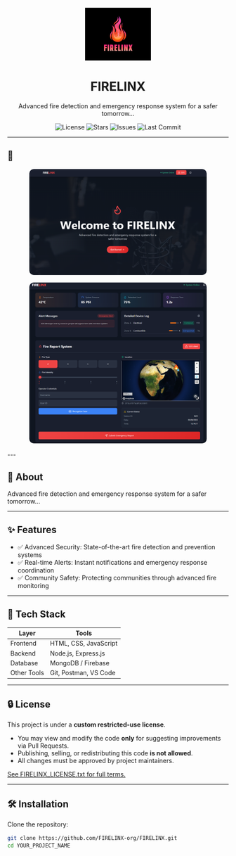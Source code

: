 <p align="center">
  <img src="LOGO.png" alt="Project Logo" width="150">
</p>

<h1 align="center">FIRELINX</h1>

<p align="center">
  Advanced fire detection and emergency response system for a safer tomorrow...
</p>

<p align="center">
  <img src="https://img.shields.io/badge/license-custom-blue" alt="License">
  <img src="https://img.shields.io/badge/stars-private-lightgrey" alt="Stars">
  <img src="https://img.shields.io/badge/issues-tracked-internal-orange" alt="Issues">
  <img src="https://img.shields.io/badge/last--commit-private-inactive" alt="Last Commit">
</p>


---

## 📸 

<p align="center">
  <img src="src/assets/Landing_Page.png" alt="Landing_Page" style="max-width: 80%; height: auto; border-radius: 10px;">
</p>


<p align="center">
  <img src="src/assets/Central_dashboard.png" alt="Central_dashboard" style="max-width: 80%; height: auto; border-radius: 10px;">
</p>
---

## 📖 About

Advanced fire detection and emergency response system for a safer tomorrow...

---

## ✨ Features

- ✅ Advanced Security: State-of-the-art fire detection and prevention systems
- ✅ Real-time Alerts: Instant notifications and emergency response coordination
- ✅ Community Safety: Protecting communities through advanced fire monitoring

---

## 🔧 Tech Stack

| Layer       | Tools                      |
|-------------|----------------------------|
| Frontend    | HTML, CSS, JavaScript      |
| Backend     | Node.js, Express.js        |
| Database    | MongoDB / Firebase         |
| Other Tools | Git, Postman, VS Code      |

---
## 🔒 License

This project is under a **custom restricted-use license**.

- You may view and modify the code **only** for suggesting improvements via Pull Requests.
- Publishing, selling, or redistributing this code **is not allowed**.
- All changes must be approved by project maintainers.

[See FIRELINX_LICENSE.txt for full terms.](./FIRELINX_LICENSE.txt)

---
## 🛠 Installation

Clone the repository:

```bash
git clone https://github.com/FIRELINX-org/FIRELINX.git
cd YOUR_PROJECT_NAME


